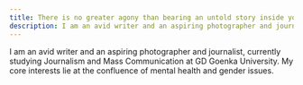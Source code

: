 ```yaml
---
title: There is no greater agony than bearing an untold story inside you
description: I am an avid writer and an aspiring photographer and journalist, currently studying Journalism and Mass Communication at GD Goenka University. My core interests lie at the confluence of mental health and gender issues.
---
```

I am an avid writer and an aspiring photographer and journalist, currently studying Journalism and Mass Communication at GD Goenka University. My core interests lie at the confluence of mental health and gender issues. 
